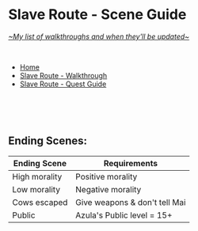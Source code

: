 # Slave Route - Scene Guide
[*\~My list of walkthroughs and when they'll be updated\~*](https://www.patreon.com/maimlain)

<br>

- [Home](https://github.com/maim-lain/fourelements/blob/master/book-2/home.md)  
- [Slave Route - Walkthrough](https://github.com/maim-lain/fourelements/blob/master/book-2/slaveroute.md)  
- [Slave Route - Quest Guide](https://github.com/maim-lain/fourelements/blob/master/book-2/slavequests.md)  

<br>
<br>
<br>

<!---

## Azula Scenes:
### Shower morning scenes:
Scene | Requirements
:---: | ---
1/4 | Battles = 4
2/4 | Bedroom 1
3/4 | Bedroom 2
4/4 | Handjob

<br>

--->

## Ending Scenes:
Ending Scene | Requirements
--- | ---
High morality | Positive morality
Low morality | Negative morality
Cows escaped | Give weapons & don't tell Mai
Public | Azula's Public level = 15+
